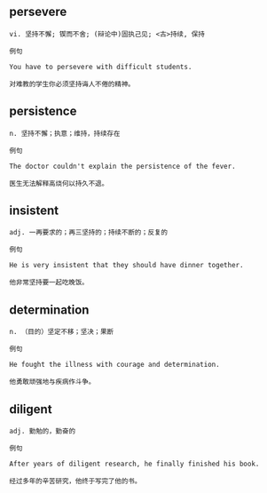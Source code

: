 ## persevere
```
vi. 坚持不懈; 锲而不舍; (辩论中)固执己见; <古>持续, 保持

例句

You have to persevere with difficult students.

对难教的学生你必须坚持诲人不倦的精神。
```
## persistence
```
n. 坚持不懈；执意；维持，持续存在

例句

The doctor couldn't explain the persistence of the fever.

医生无法解释高烧何以持久不退。
```
## insistent
```
adj. 一再要求的；再三坚持的；持续不断的；反复的

例句

He is very insistent that they should have dinner together.

他非常坚持要一起吃晚饭。
```
## determination
```
n. （目的）坚定不移；坚决；果断

例句

He fought the illness with courage and determination.

他勇敢顽强地与疾病作斗争。
```
## diligent
```
adj. 勤勉的，勤奋的

例句

After years of diligent research, he finally finished his book.

经过多年的辛苦研究，他终于写完了他的书。
```